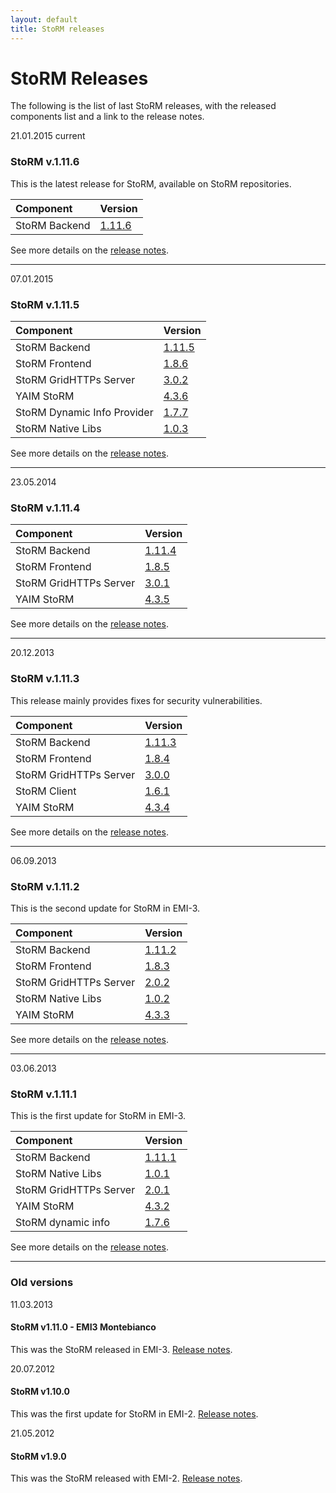 ```yaml
---
layout: default
title: StoRM releases
---
```


# StoRM Releases

The following is the list of last StoRM releases, with the released components list and a link to the release notes.

<span class="label" style="margin-top: -20px;">21.01.2015</span> <span class="label label-info" style="margin-top: -20px;">current</span>
### StoRM v.1.11.6

This is the latest release for StoRM, available on StoRM repositories.

| Component			   | Version	|
|:---------------------|:-----------|
|StoRM Backend         |[1.11.6]({{site.baseurl}}/release-notes/storm-backend-server/1.11.6/)|

See more details on the [release notes]({{site.baseurl}}/release-notes/StoRM-v1.11.6.html).

___

<span class="label" style="margin-top: -20px;">07.01.2015</span>
### StoRM v.1.11.5

| Component			   | Version	|
|:---------------------|:-----------|
|StoRM Backend         |[1.11.5]({{site.baseurl}}/release-notes/storm-backend-server/1.11.5/)|
|StoRM Frontend        |[1.8.6]({{site.baseurl}}/release-notes/storm-frontend-server/1.8.6/)|
|StoRM GridHTTPs Server|[3.0.2]({{site.baseurl}}/release-notes/storm-gridhttps-server/3.0.2/)|
|YAIM StoRM            |[4.3.6]({{site.baseurl}}/release-notes/yaim-storm/4.3.6/)|
|StoRM Dynamic Info Provider |[1.7.7]({{site.baseurl}}/release-notes/storm-dynamic-info-provider/1.7.7/)|
|StoRM Native Libs	   |[1.0.3]({{site.baseurl}}/release-notes/storm-native-libs/1.0.3/)|

See more details on the [release notes]({{site.baseurl}}/release-notes/StoRM-v1.11.5.html).

___

<span class="label" style="margin-top: -20px;">23.05.2014</span>
### StoRM v.1.11.4

| Component			   | Version	|
|:---------------------|:-----------|
|StoRM Backend         |[1.11.4]({{site.baseurl}}/release-notes/storm-backend-server/1.11.4/)|
|StoRM Frontend        |[1.8.5]({{site.baseurl}}/release-notes/storm-frontend-server/1.8.5/)|
|StoRM GridHTTPs Server|[3.0.1]({{site.baseurl}}/release-notes/storm-gridhttps-server/3.0.1/)|
|YAIM StoRM            |[4.3.5]({{site.baseurl}}/release-notes/yaim-storm/4.3.5/)|

See more details on the [release notes]({{site.baseurl}}/release-notes/StoRM-v1.11.4.html).

___

<span class="label" style="margin-top: -20px;">20.12.2013</span>
### StoRM v.1.11.3

This release mainly provides fixes for security vulnerabilities.

| Component			   | Version	|
|:---------------------|:-----------|
|StoRM Backend 		   |[1.11.3]({{site.baseurl}}/release-notes/storm-backend-server/1.11.3/)|
|StoRM Frontend		   |[1.8.4]({{site.baseurl}}/release-notes/storm-frontend-server/1.8.4/)|
|StoRM GridHTTPs Server|[3.0.0]({{site.baseurl}}/release-notes/storm-gridhttps-server/3.0.0/)|
|StoRM Client		   |[1.6.1]({{site.baseurl}}/release-notes/storm-srm-client/1.6.1/)|
|YAIM StoRM			   |[4.3.4]({{site.baseurl}}/release-notes/yaim-storm/4.3.4/)|

See more details on the [release notes]({{site.baseurl}}/release-notes/StoRM-v1.11.3.html).

___

<span class="label" style="margin-top: -20px;">06.09.2013</span>
### StoRM v.1.11.2

This is the second update for StoRM in EMI-3.

| Component			   | Version	|
|:---------------------|:-----------|
|StoRM Backend 		   |[1.11.2]({{site.baseurl}}/release-notes/storm-backend-server/1.11.2/)|
|StoRM Frontend		   |[1.8.3]({{site.baseurl}}/release-notes/storm-frontend-server/1.8.3/)|
|StoRM GridHTTPs Server|[2.0.2]({{site.baseurl}}/release-notes/storm-gridhttps-server/2.0.2/)|
|StoRM Native Libs	   |[1.0.2]({{site.baseurl}}/release-notes/storm-native-libs/1.0.2/)|
|YAIM StoRM			   |[4.3.3]({{site.baseurl}}/release-notes/yaim-storm/4.3.3/)|

See more details on the [release notes]({{site.baseurl}}/release-notes/StoRM-v1.11.2.html).

___

<span class="label" style="margin-top: -20px;">03.06.2013</span>
### StoRM v.1.11.1


This is the first update for StoRM in EMI-3.

| Component			    | Version	|
|:----------------------|:----------|
|StoRM Backend 		    |[1.11.1]({{site.baseurl}}/release-notes/storm-backend-server/1.11.1/)|
|StoRM Native Libs	    |[1.0.1]({{site.baseurl}}/release-notes/storm-native-libs/1.0.1/)|
|StoRM GridHTTPs Server	|[2.0.1]({{site.baseurl}}/release-notes/storm-gridhttps-server/2.0.1/)|
|YAIM StoRM			    |[4.3.2]({{site.baseurl}}/release-notes/yaim-storm/4.3.2/)|
|StoRM dynamic info     |[1.7.6]({{site.baseurl}}/release-notes/storm-dynamic-info-provider/1.7.6/)|

See more details on the [release notes]({{site.baseurl}}/release-notes/StoRM-v1.11.1.html).

___

### Old versions

<span class="label" style="margin-top: -20px;">11.03.2013</span>
#### StoRM v1.11.0 - EMI3 Montebianco 
This was the StoRM released in EMI-3. [Release notes](http://www.eu-emi.eu/releases/emi-3-montebianco/products/-/asset_publisher/5dKm/content/storm-se-2).

<span class="label" style="margin-top: -20px;">20.07.2012</span>
#### StoRM v1.10.0
This was the first update for StoRM in EMI-2. [Release notes](http://www.eu-emi.eu/emi-2-matterhorn/updates/-/asset_publisher/9AgN/content/update-1-20-07-2012#StoRM_SE_v_1_10_0_task_30816).

<span class="label" style="margin-top: -20px;">21.05.2012</span>
#### StoRM v1.9.0 
This was the StoRM released with EMI-2. [Release notes](http://www.eu-emi.eu/emi-2-matterhorn-products/-/asset_publisher/B4Rk/content/storm-se-1).


 
